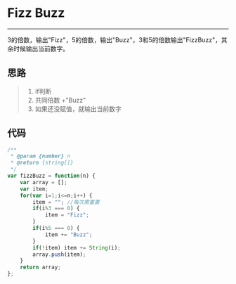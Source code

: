 ﻿# Fizz Buzz
---
3的倍数，输出"Fizz"，5的倍数，输出"Buzz"，3和5的倍数输出"FizzBuzz"，其余时候输出当前数字。

## 思路

> 1. if判断
> 2. 共同倍数 +"Buzz"
> 3. 如果还没赋值，就输出当前数字

## 代码
```js
/**
 * @param {number} n
 * @return {string[]}
 */
var fizzBuzz = function(n) {
    var array = [];
    var item;
    for(var i=1;i<=n;i++) {
        item = ""; //每次需重置
        if(i%3 === 0) {
            item = "Fizz";
        }
        if(i%5 === 0) {
            item += "Buzz";
        }
        if(!item) item += String(i);
        array.push(item);
    }
    return array;
};
```




